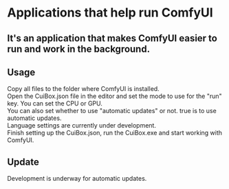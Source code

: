 # Applications that help run ComfyUI   
It's an application that makes ComfyUI easier to run and work in the background.   
----
## Usage   
Copy all files to the folder where ComfyUI is installed.  
Open the CuiBox.json file in the editor and set the mode to use for the "run" key. You can set the CPU or GPU.   
You can also set whether to use "automatic updates" or not. true is to use automatic updates.   
Language settings are currently under development.   
Finish setting up the CuiBox.json, run the CuiBox.exe and start working with ComfyUI.   
## Update   
Development is underway for automatic updates.   
